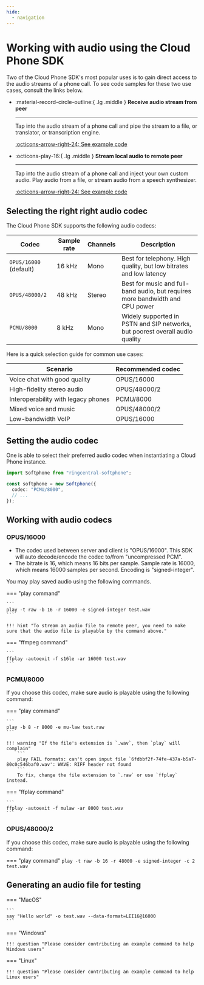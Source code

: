 ```yaml
---
hide:
  - navigation
---
```

# Working with audio using the Cloud Phone SDK

Two of the Cloud Phone SDK's most popular uses is to gain direct access to the audio streams of a phone call. To see code samples for these two use cases, consult the links below. 

<div class="grid cards" markdown>

-   :material-record-circle-outline:{ .lg .middle } __Receive audio stream from peer__

    ---

	Tap into the audio stream of a phone call and pipe the stream to a file, or translator, or transcription engine.
	
    [:octicons-arrow-right-24: See example code](examples/record-audio.md)

-   :octicons-play-16:{ .lg .middle } __Stream local audio to remote peer__

    ---

	Tap into the audio stream of a phone call and inject your own custom audio. Play audio from a file, or stream audio from a speech synthesizer.
	
    [:octicons-arrow-right-24: See example code](examples/stream-audio.md)

</div>

## Selecting the right right audio codec

The Cloud Phone SDK supports the following audio codecs:

| Codec                  | Sample rate | Channels | Description                                                                   |
|------------------------|-------------|----------|-------------------------------------------------------------------------------|
| `OPUS/16000` (default) | 16 kHz      | Mono     | Best for telephony. High quality, but low bitrates and low latency            |
| `OPUS/48000/2`         | 48 kHz      | Stereo   | Best for music and full-band audio, but requires more bandwidth and CPU power |
| `PCMU/8000`            | 8 kHz       | Mono     | Widely supported in PSTN and SIP networks, but poorest overall audio quality  |

Here is a quick selection guide for common use cases:

| Scenario                            | Recommended codec |
|-------------------------------------|-------------------|
| Voice chat with good quality        | OPUS/16000        |
| High-fidelity stereo audio          | OPUS/48000/2      |
| Interoperability with legacy phones | PCMU/8000         |
| Mixed voice and music               | OPUS/48000/2      |
| Low-bandwidth VoIP                  | OPUS/16000        |

## Setting the audio codec

One is able to select their preferred audio codec when instantiating a Cloud Phone instance.

```ts
import Softphone from "ringcentral-softphone";

const softphone = new Softphone({
  codec: "PCMU/8000",
  // ...
});
```

## Working with audio codecs

### OPUS/16000

* The codec used between server and client is "OPUS/16000". This SDK will auto decode/encode the codec to/from "uncompressed PCM".
* The bitrate is 16, which means 16 bits per sample. Sample rate is 16000, which means 16000 samples per second. Encoding is "signed-integer".

You may play saved audio using the following commands.

=== "play command"

    ```
    play -t raw -b 16 -r 16000 -e signed-integer test.wav
    ```
    
    !!! hint "To stream an audio file to remote peer, you need to make sure that the audio file is playable by the command above."

=== "ffmpeg command"

    ```
    ffplay -autoexit -f s16le -ar 16000 test.wav
    ```

### PCMU/8000

If you choose this codec, make sure audio is playable using the following command:

=== "play command"

    ```
    play -b 8 -r 8000 -e mu-law test.raw
    ```

    !!! warning "If the file's extension is `.wav`, then `play` will complain"
	    ```
        play FAIL formats: can't open input file `6fdbbf2f-74fe-437a-b5a7-80c0c546baf0.wav': WAVE: RIFF header not found
        ```
		To fix, change the file extension to `.raw` or use `ffplay` instead.

=== "ffplay command"

    ```
    ffplay -autoexit -f mulaw -ar 8000 test.wav
    ```

### OPUS/48000/2

If you choose this codec, make sure audio is playable using the following command:

=== "play command"
    ```
    play -t raw -b 16 -r 48000 -e signed-integer -c 2 test.wav
    ```

## Generating an audio file for testing

=== "MacOS"

    ```
    say "Hello world" -o test.wav --data-format=LEI16@16000
    ```

=== "Windows"

    !!! question "Please consider contributing an example command to help Windows users"

=== "Linux"

    !!! question "Please consider contributing an example command to help Linux users"
